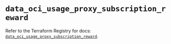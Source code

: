 # `data_oci_usage_proxy_subscription_reward`

Refer to the Terraform Registry for docs: [`data_oci_usage_proxy_subscription_reward`](https://registry.terraform.io/providers/hashicorp/oci/7.19.0/docs/data-sources/usage_proxy_subscription_reward).
